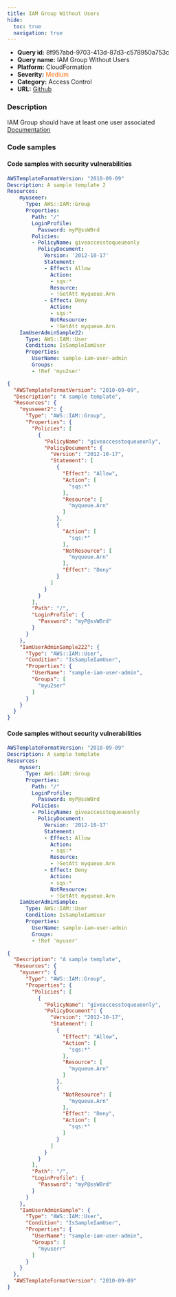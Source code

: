 ```yaml
---
title: IAM Group Without Users
hide:
  toc: true
  navigation: true
---
```


<style>
  .highlight .hll {
    background-color: #ff171742;
  }
  .md-content {
    max-width: 1100px;
    margin: 0 auto;
  }
</style>

-   **Query id:** 8f957abd-9703-413d-87d3-c578950a753c
-   **Query name:** IAM Group Without Users
-   **Platform:** CloudFormation
-   **Severity:** <span style="color:#ff7213">Medium</span>
-   **Category:** Access Control
-   **URL:** [Github](https://github.com/Checkmarx/kics/tree/master/assets/queries/cloudFormation/aws/iam_group_without_users)

### Description
IAM Group should have at least one user associated<br>
[Documentation](https://docs.aws.amazon.com/AWSCloudFormation/latest/UserGuide/aws-properties-iam-group.html)

### Code samples
#### Code samples with security vulnerabilities
```yaml title="Positive test num. 1 - yaml file" hl_lines="4"
AWSTemplateFormatVersion: "2010-09-09"
Description: A sample template 2
Resources:
    myuseeer:
      Type: AWS::IAM::Group
      Properties:
        Path: "/"
        LoginProfile:
          Password: myP@ssW0rd
        Policies:
        - PolicyName: giveaccesstoqueueonly
          PolicyDocument:
            Version: '2012-10-17'
            Statement:
            - Effect: Allow
              Action:
              - sqs:*
              Resource:
              - !GetAtt myqueue.Arn
            - Effect: Deny
              Action:
              - sqs:*
              NotResource:
              - !GetAtt myqueue.Arn
    IamUserAdminSample22:
      Type: AWS::IAM::User
      Condition: IsSampleIamUser
      Properties:
        UserName: sample-iam-user-admin
        Groups:
        - !Ref 'myu2ser'

```
```json title="Positive test num. 2 - json file" hl_lines="5"
{
  "AWSTemplateFormatVersion": "2010-09-09",
  "Description": "A sample template",
  "Resources": {
    "myuseeer2": {
      "Type": "AWS::IAM::Group",
      "Properties": {
        "Policies": [
          {
            "PolicyName": "giveaccesstoqueueonly",
            "PolicyDocument": {
              "Version": "2012-10-17",
              "Statement": [
                {
                  "Effect": "Allow",
                  "Action": [
                    "sqs:*"
                  ],
                  "Resource": [
                    "myqueue.Arn"
                  ]
                },
                {
                  "Action": [
                    "sqs:*"
                  ],
                  "NotResource": [
                    "myqueue.Arn"
                  ],
                  "Effect": "Deny"
                }
              ]
            }
          }
        ],
        "Path": "/",
        "LoginProfile": {
          "Password": "myP@ssW0rd"
        }
      }
    },
    "IamUserAdminSample222": {
      "Type": "AWS::IAM::User",
      "Condition": "IsSampleIamUser",
      "Properties": {
        "UserName": "sample-iam-user-admin",
        "Groups": [
          "myu2ser"
        ]
      }
    }
  }
}

```


#### Code samples without security vulnerabilities
```yaml title="Negative test num. 1 - yaml file"
AWSTemplateFormatVersion: "2010-09-09"
Description: A sample template
Resources:
    myuser:
      Type: AWS::IAM::Group
      Properties:
        Path: "/"
        LoginProfile:
          Password: myP@ssW0rd
        Policies:
        - PolicyName: giveaccesstoqueueonly
          PolicyDocument:
            Version: '2012-10-17'
            Statement:
            - Effect: Allow
              Action:
              - sqs:*
              Resource:
              - !GetAtt myqueue.Arn
            - Effect: Deny
              Action:
              - sqs:*
              NotResource:
              - !GetAtt myqueue.Arn
    IamUserAdminSample:
      Type: AWS::IAM::User
      Condition: IsSampleIamUser
      Properties:
        UserName: sample-iam-user-admin
        Groups:
        - !Ref 'myuser'

```
```json title="Negative test num. 2 - json file"
{
  "Description": "A sample template",
  "Resources": {
    "myuserr": {
      "Type": "AWS::IAM::Group",
      "Properties": {
        "Policies": [
          {
            "PolicyName": "giveaccesstoqueueonly",
            "PolicyDocument": {
              "Version": "2012-10-17",
              "Statement": [
                {
                  "Effect": "Allow",
                  "Action": [
                    "sqs:*"
                  ],
                  "Resource": [
                    "myqueue.Arn"
                  ]
                },
                {
                  "NotResource": [
                    "myqueue.Arn"
                  ],
                  "Effect": "Deny",
                  "Action": [
                    "sqs:*"
                  ]
                }
              ]
            }
          }
        ],
        "Path": "/",
        "LoginProfile": {
          "Password": "myP@ssW0rd"
        }
      }
    },
    "IamUserAdminSample": {
      "Type": "AWS::IAM::User",
      "Condition": "IsSampleIamUser",
      "Properties": {
        "UserName": "sample-iam-user-admin",
        "Groups": [
          "myuserr"
        ]
      }
    }
  },
  "AWSTemplateFormatVersion": "2010-09-09"
}

```
